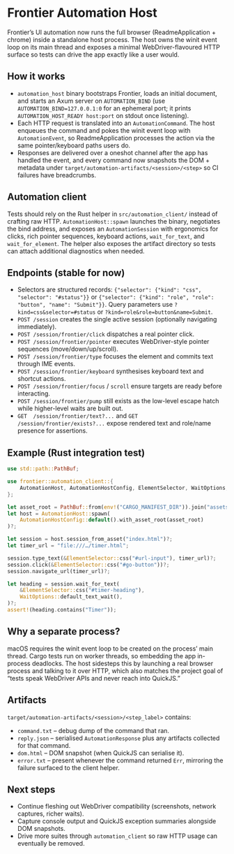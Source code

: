 Frontier Automation Host
========================

Frontier’s UI automation now runs the full browser (ReadmeApplication + chrome) inside a
standalone host process. The host owns the winit event loop on its main thread and exposes a
minimal WebDriver-flavoured HTTP surface so tests can drive the app exactly like a user would.

How it works
------------
- `automation_host` binary bootstraps Frontier, loads an initial document, and starts an Axum
  server on `AUTOMATION_BIND` (use `AUTOMATION_BIND=127.0.0.1:0` for an ephemeral port; it prints
  `AUTOMATION_HOST_READY host:port` on stdout once listening).
- Each HTTP request is translated into an `AutomationCommand`. The host enqueues the command and
  pokes the winit event loop with `AutomationEvent`, so ReadmeApplication processes the action via
  the same pointer/keyboard paths users do.
- Responses are delivered over a oneshot channel after the app has handled the event, and every
  command now snapshots the DOM + metadata under `target/automation-artifacts/<session>/<step>` so
  CI failures have breadcrumbs.

Automation client
------------------
Tests should rely on the Rust helper in `src/automation_client/` instead of crafting raw HTTP.
`AutomationHost::spawn` launches the binary, negotiates the bind address, and exposes an
`AutomationSession` with ergonomics for clicks, rich pointer sequences, keyboard actions,
`wait_for_text`, and `wait_for_element`. The helper also exposes the artifact directory so tests
can attach additional diagnostics when needed.

Endpoints (stable for now)
--------------------------
- Selectors are structured records: `{"selector": {"kind": "css", "selector": "#status"}}` or
  `{"selector": {"kind": "role", "role": "button", "name": "Submit"}}`. Query parameters use
  `?kind=css&selector=#status` or `?kind=role&role=button&name=Submit`.
- `POST /session` creates the single active session (optionally navigating immediately).
- `POST /session/frontier/click` dispatches a real pointer click.
- `POST /session/frontier/pointer` executes WebDriver-style pointer sequences (move/down/up/scroll).
- `POST /session/frontier/type` focuses the element and commits text through IME events.
- `POST /session/frontier/keyboard` synthesises keyboard text and shortcut actions.
- `POST /session/frontier/focus` / `scroll` ensure targets are ready before interacting.
- `POST /session/frontier/pump` still exists as the low-level escape hatch while higher-level
  waits are built out.
- `GET  /session/frontier/text?...` and `GET /session/frontier/exists?...` expose rendered text and
  role/name presence for assertions.

Example (Rust integration test)
-------------------------------
```rust
use std::path::PathBuf;

use frontier::automation_client::{
    AutomationHost, AutomationHostConfig, ElementSelector, WaitOptions,
};

let asset_root = PathBuf::from(env!("CARGO_MANIFEST_DIR")).join("assets/react-demos");
let host = AutomationHost::spawn(
    AutomationHostConfig::default().with_asset_root(asset_root)
)?;

let session = host.session_from_asset("index.html")?;
let timer_url = "file:///…/timer.html";

session.type_text(&ElementSelector::css("#url-input"), timer_url)?;
session.click(&ElementSelector::css("#go-button"))?;
session.navigate_url(timer_url)?;

let heading = session.wait_for_text(
    &ElementSelector::css("#timer-heading"),
    WaitOptions::default_text_wait(),
)?;
assert!(heading.contains("Timer"));
```

Why a separate process?
-----------------------
macOS requires the winit event loop to be created on the process’ main thread. Cargo tests run on
worker threads, so embedding the app in-process deadlocks. The host sidesteps this by launching a
real browser process and talking to it over HTTP, which also matches the project goal of “tests
speak WebDriver APIs and never reach into QuickJS.”

Artifacts
---------
`target/automation-artifacts/<session>/<step_label>` contains:
- `command.txt` – debug dump of the command that ran.
- `reply.json` – serialised `AutomationResponse` plus any artifacts collected for that command.
- `dom.html` – DOM snapshot (when QuickJS can serialise it).
- `error.txt` – present whenever the command returned `Err`, mirroring the failure surfaced to the
  client helper.

Next steps
----------
- Continue fleshing out WebDriver compatibility (screenshots, network captures, richer waits).
- Capture console output and QuickJS exception summaries alongside DOM snapshots.
- Drive more suites through `automation_client` so raw HTTP usage can eventually be removed.

